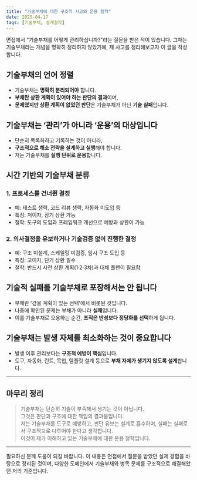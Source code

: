 ```yaml
---
title: "기술부채에 대한 구조적 사고와 운용 철학"
date: 2025-04-17
tags: [기술부채, 설계철학]
---
```


면접에서 "기술부채를 어떻게 관리하십니까?"라는 질문을 받은 적이 있습니다. 
그때는 기술부채라는 개념을 명확히 정리하지 않았기에, 제 사고를 정리해보고자 이 글을 작성합니다.

## 기술부채의 언어 정렬

- 기술부채는 **명확히 분리되어야** 합니다.
- **부채란 상환 계획이 있어야 하는 판단의 결과**이며,
- **문제였지만 상환 계획이 없었던 판단**은 기술부채가 아닌 **기술 실패**입니다.

## 기술부채는 ‘관리’가 아니라 ‘운용’의 대상입니다

- 단순히 목록화하고 기록하는 것이 아니라,
- **구조적으로 해소 전략을 설계하고 실행**해야 합니다.
- 저는 기술부채를 **실행 단위로 운용**합니다.

## 시간 기반의 기술부채 분류

### 1. 프로세스를 건너뛴 결정
- 예: 테스트 생략, 코드 리뷰 생략, 자동화 미도입 등
- 특징: 저이자, 장기 상환 가능
- 철학: 도구의 도입과 프레임워크 개선으로 예방과 상환이 가능

### 2. 의사결정을 유보하거나 기술검증 없이 진행한 결정
- 예: 구조 미설계, 스케일링 미검증, 임시 구조 도입 등
- 특징: 고이자, 단기 상환 필수
- 철학: 반드시 사전 상환 계획(1·2·3차)과 대체 플랜이 필요함

## 기술적 실패를 기술부채로 포장해서는 안 됩니다

- 부채란 '갚을 계획이 있는 선택'에서 비롯된 것입니다.
- 나중에 확인된 문제는 부채가 아니라 **실패**입니다.
- 이를 기술부채로 오용하는 순간, **조직은 반성보다 정당화를 선택**하게 됩니다.

## 기술부채는 발생 자체를 최소화하는 것이 중요합니다

- 발생 이후 관리보다는 **구조적 예방이 핵심**입니다.
- 도구, 자동화, 린트, 목업, 템플릿 설계 등으로 **부채 자체가 생기지 않도록 설계**합니다.

---

## 마무리 정리

> 기술부채는 단순히 기술이 부족해서 생기는 것이 아닙니다.  
> 그것은 판단과 구조에 대한 책임의 결과물입니다.  
> 저는 기술부채를 도구로 예방하고, 판단 유보는 설계로 흡수하며, 실패는 실패로서 구조적으로 다루어야 한다고 생각합니다.  
> 이것이 제가 이해하고 있는 기술부채에 대한 운용 철학입니다.

---

필요하신 분께 도움이 되길 바랍니다. 이 내용은 면접에서 질문을 받았던 실제 경험을 바탕으로 정리된 것이며, 다양한 도메인에서 기술부채와 병목 문제를 구조적으로 해결해왔던 저의 기준입니다.